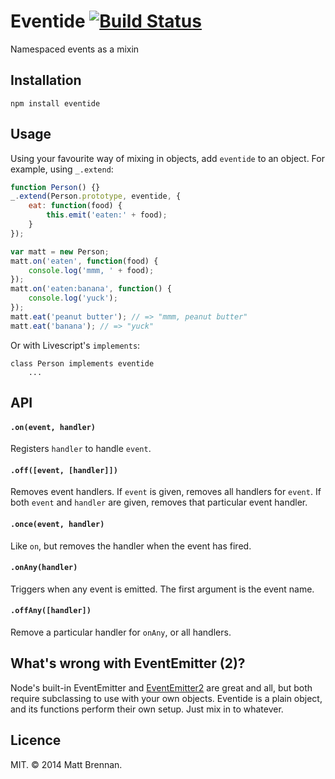 # Eventide [![Build Status](https://travis-ci.org/quarterto/Eventide.svg)](https://travis-ci.org/quarterto/Eventide)

Namespaced events as a mixin

## Installation

```
npm install eventide
```

## Usage

Using your favourite way of mixing in objects, add `eventide` to an object. For example, using `_.extend`:

```javascript
function Person() {}
_.extend(Person.prototype, eventide, {
	eat: function(food) {
		this.emit('eaten:' + food);
	}
});

var matt = new Person;
matt.on('eaten', function(food) {
	console.log('mmm, ' + food);
});
matt.on('eaten:banana', function() {
	console.log('yuck');
});
matt.eat('peanut butter'); // => "mmm, peanut butter"
matt.eat('banana'); // => "yuck"
```

Or with Livescript's `implements`:

```livescript
class Person implements eventide
	...
```

## API
#### `.on(event, handler)`
Registers `handler` to handle `event`.

#### `.off([event, [handler]])`
Removes event handlers. If `event` is given, removes all handlers for `event`. If both `event` and `handler` are given, removes that particular event handler.

#### `.once(event, handler)`
Like `on`, but removes the handler when the event has fired.

#### `.onAny(handler)`
Triggers when any event is emitted. The first argument is the event name.

#### `.offAny([handler])`
Remove a particular handler for `onAny`, or all handlers.

## What's wrong with EventEmitter (2)?
Node's built-in EventEmitter and [EventEmitter2](https://github.com/asyncly/EventEmitter2) are great and all, but both require subclassing to use with your own objects. Eventide is a plain object, and its functions perform their own setup. Just mix in to whatever.

## Licence
MIT. &copy; 2014 Matt Brennan.
